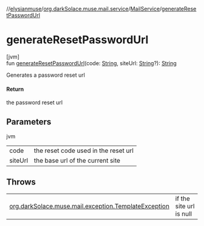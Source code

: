 //[elysianmuse](../../../index.md)/[org.darkSolace.muse.mail.service](../index.md)/[MailService](index.md)/[generateResetPasswordUrl](generate-reset-password-url.md)

# generateResetPasswordUrl

[jvm]\
fun [generateResetPasswordUrl](generate-reset-password-url.md)(code: [String](https://kotlinlang.org/api/latest/jvm/stdlib/kotlin/-string/index.html), siteUrl: [String](https://kotlinlang.org/api/latest/jvm/stdlib/kotlin/-string/index.html)?): [String](https://kotlinlang.org/api/latest/jvm/stdlib/kotlin/-string/index.html)

Generates a password reset url

#### Return

the password reset url

## Parameters

jvm

| | |
|---|---|
| code | the reset code used in the reset url |
| siteUrl | the base url of the current site |

## Throws

| | |
|---|---|
| [org.darkSolace.muse.mail.exception.TemplateException](../../org.darkSolace.muse.mail.exception/-template-exception/index.md) | if the site url is null |
